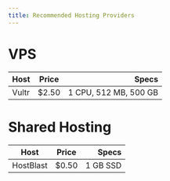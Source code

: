 ```yaml
---
title: Recommended Hosting Providers
---
```

# VPS
| Host          | Price         | Specs                 |
| ------------- |:-------------:| --------------------: |
| Vultr         | $2.50         | 1 CPU, 512 MB, 500 GB |




# Shared Hosting
| Host          | Price         | Specs    |
| ------------- |:-------------:| --------:|
| HostBlast     | $0.50         | 1 GB SSD |

